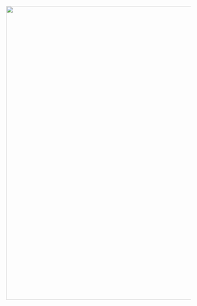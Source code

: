 <img src="https://github.com/user-attachments/assets/3e3d7145-4ab6-4a70-83ae-abb073c404be" width="800">
